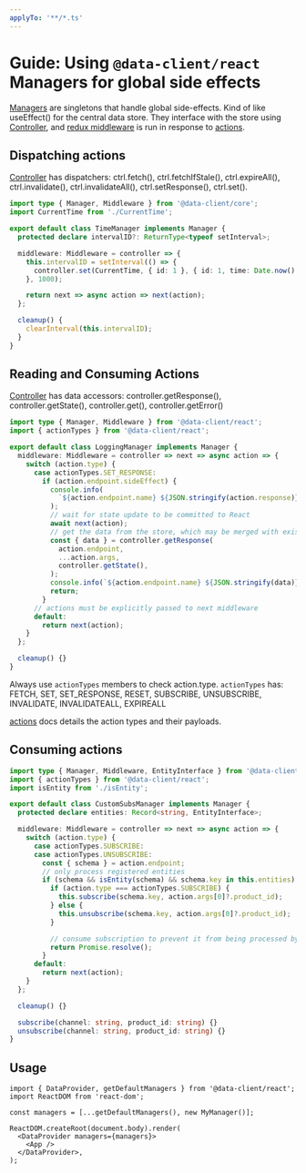 ```yaml
---
applyTo: '**/*.ts'
---
```

# Guide: Using `@data-client/react` Managers for global side effects

[Managers](https://dataclient.io/docs/api/Manager) are singletons that handle global side-effects. Kind of like useEffect() for the central data store.
They interface with the store using [Controller](https://dataclient.io/docs/api/Controller), and [redux middleware](https://redux.js.org/tutorials/fundamentals/part-4-store#middleware) is run in response to [actions](https://dataclient.io/docs/api/Actions).

## Dispatching actions

[Controller](https://dataclient.io/docs/api/Controller) has dispatchers:
ctrl.fetch(), ctrl.fetchIfStale(), ctrl.expireAll(), ctrl.invalidate(), ctrl.invalidateAll(), ctrl.setResponse(), ctrl.set().

```ts
import type { Manager, Middleware } from '@data-client/core';
import CurrentTime from './CurrentTime';

export default class TimeManager implements Manager {
  protected declare intervalID?: ReturnType<typeof setInterval>;

  middleware: Middleware = controller => {
    this.intervalID = setInterval(() => {
      controller.set(CurrentTime, { id: 1 }, { id: 1, time: Date.now() });
    }, 1000);

    return next => async action => next(action);
  };

  cleanup() {
    clearInterval(this.intervalID);
  }
}
```

## Reading and Consuming Actions

[Controller](https://dataclient.io/docs/api/Controller) has data accessors:
controller.getResponse(), controller.getState(), controller.get(), controller.getError()

```ts
import type { Manager, Middleware } from '@data-client/react';
import { actionTypes } from '@data-client/react';

export default class LoggingManager implements Manager {
  middleware: Middleware = controller => next => async action => {
    switch (action.type) {
      case actionTypes.SET_RESPONSE:
        if (action.endpoint.sideEffect) {
          console.info(
            `${action.endpoint.name} ${JSON.stringify(action.response)}`,
          );
          // wait for state update to be committed to React
          await next(action);
          // get the data from the store, which may be merged with existing state
          const { data } = controller.getResponse(
            action.endpoint,
            ...action.args,
            controller.getState(),
          );
          console.info(`${action.endpoint.name} ${JSON.stringify(data)}`);
          return;
        }
      // actions must be explicitly passed to next middleware
      default:
        return next(action);
    }
  };

  cleanup() {}
}
```

Always use `actionTypes` members to check action.type.
`actionTypes` has: FETCH, SET, SET_RESPONSE, RESET, SUBSCRIBE, UNSUBSCRIBE, INVALIDATE, INVALIDATEALL, EXPIREALL

[actions](https://dataclient.io/docs/api/Actions) docs details the action types and their payloads.

## Consuming actions

```ts
import type { Manager, Middleware, EntityInterface } from '@data-client/react';
import { actionTypes } from '@data-client/react';
import isEntity from './isEntity';

export default class CustomSubsManager implements Manager {
  protected declare entities: Record<string, EntityInterface>;

  middleware: Middleware = controller => next => async action => {
    switch (action.type) {
      case actionTypes.SUBSCRIBE:
      case actionTypes.UNSUBSCRIBE:
        const { schema } = action.endpoint;
        // only process registered entities
        if (schema && isEntity(schema) && schema.key in this.entities) {
          if (action.type === actionTypes.SUBSCRIBE) {
            this.subscribe(schema.key, action.args[0]?.product_id);
          } else {
            this.unsubscribe(schema.key, action.args[0]?.product_id);
          }

          // consume subscription to prevent it from being processed by other managers
          return Promise.resolve();
        }
      default:
        return next(action);
    }
  };

  cleanup() {}

  subscribe(channel: string, product_id: string) {}
  unsubscribe(channel: string, product_id: string) {}
}
```

## Usage

```tsx
import { DataProvider, getDefaultManagers } from '@data-client/react';
import ReactDOM from 'react-dom';

const managers = [...getDefaultManagers(), new MyManager()];

ReactDOM.createRoot(document.body).render(
  <DataProvider managers={managers}>
    <App />
  </DataProvider>,
);
```